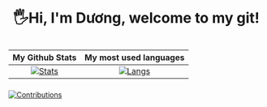 <!-- <p align="center"> 
  <img src="">
</p> -->
<h1 align="center"> 
  🖐Hi, I'm Dương, welcome to my git! <height="60"> 
</h1>
  
<div align="center">
<table>
  
| My Github Stats             | My most used languages |
:-:|:-:
[![Stats](https://github-readme-stats.vercel.app/api?username=vovod&show_icons=true&theme=radical&count_private=true&hide=issues,contribs)](https://github.com/vovod)|[![Langs](https://github-readme-stats.vercel.app/api/top-langs/?username=vovod&layout=compact&theme=radical&hide=c%2b%2b)](https://github.com/vovod)
</table>
  </div>
     
###
[![Contributions](https://github-readme-activity-graph.cyclic.app/graph?username=vovod&theme=react-dark)](https://github.com/vovod)  
<!-- ### My trophy:  
   
![rank](https://github-profile-trophy.vercel.app/?username=vovod&theme=dracula) -->
